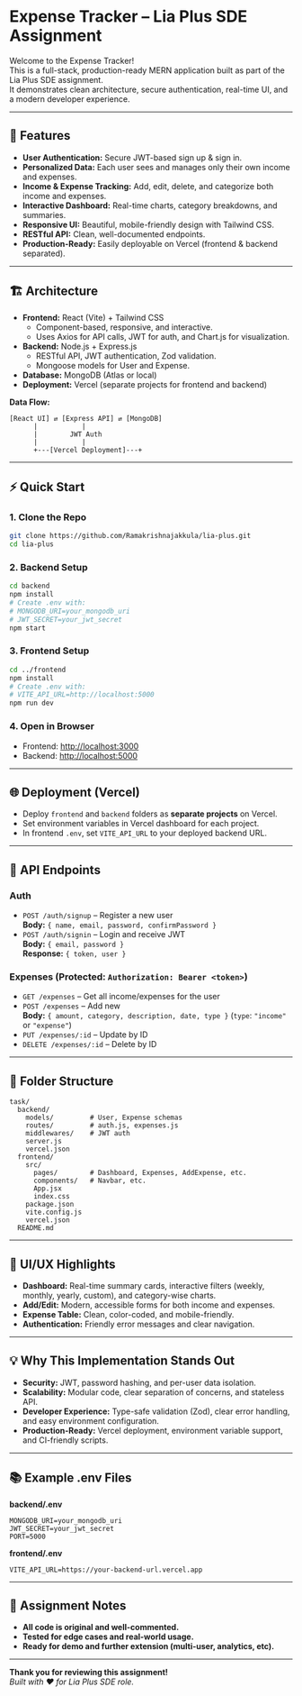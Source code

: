 # Expense Tracker – Lia Plus SDE Assignment

Welcome to the Expense Tracker!  
This is a full-stack, production-ready MERN application built as part of the Lia Plus SDE assignment.  
It demonstrates clean architecture, secure authentication, real-time UI, and a modern developer experience.

---

## 🚀 Features

- **User Authentication:** Secure JWT-based sign up & sign in.
- **Personalized Data:** Each user sees and manages only their own income and expenses.
- **Income & Expense Tracking:** Add, edit, delete, and categorize both income and expenses.
- **Interactive Dashboard:** Real-time charts, category breakdowns, and summaries.
- **Responsive UI:** Beautiful, mobile-friendly design with Tailwind CSS.
- **RESTful API:** Clean, well-documented endpoints.
- **Production-Ready:** Easily deployable on Vercel (frontend & backend separated).

---

## 🏗️ Architecture

- **Frontend:** React (Vite) + Tailwind CSS
  - Component-based, responsive, and interactive.
  - Uses Axios for API calls, JWT for auth, and Chart.js for visualization.
- **Backend:** Node.js + Express.js
  - RESTful API, JWT authentication, Zod validation.
  - Mongoose models for User and Expense.
- **Database:** MongoDB (Atlas or local)
- **Deployment:** Vercel (separate projects for frontend and backend)

**Data Flow:**

```
[React UI] ⇄ [Express API] ⇄ [MongoDB]
      |           |
      |        JWT Auth
      |           |
      +---[Vercel Deployment]---+
```

---

## ⚡ Quick Start

### 1. Clone the Repo

```bash
git clone https://github.com/Ramakrishnajakkula/lia-plus.git
cd lia-plus
```

### 2. Backend Setup

```bash
cd backend
npm install
# Create .env with:
# MONGODB_URI=your_mongodb_uri
# JWT_SECRET=your_jwt_secret
npm start
```

### 3. Frontend Setup

```bash
cd ../frontend
npm install
# Create .env with:
# VITE_API_URL=http://localhost:5000
npm run dev
```

### 4. Open in Browser

- Frontend: [http://localhost:3000](http://localhost:3000)
- Backend: [http://localhost:5000](http://localhost:5000)

---

## 🌐 Deployment (Vercel)

- Deploy `frontend` and `backend` folders as **separate projects** on Vercel.
- Set environment variables in Vercel dashboard for each project.
- In frontend `.env`, set `VITE_API_URL` to your deployed backend URL.

---

## 🔑 API Endpoints

### Auth

- `POST /auth/signup` – Register a new user  
  **Body:** `{ name, email, password, confirmPassword }`
- `POST /auth/signin` – Login and receive JWT  
  **Body:** `{ email, password }`  
  **Response:** `{ token, user }`

### Expenses (Protected: `Authorization: Bearer <token>`)

- `GET /expenses` – Get all income/expenses for the user
- `POST /expenses` – Add new  
  **Body:** `{ amount, category, description, date, type }` (`type`: `"income"` or `"expense"`)
- `PUT /expenses/:id` – Update by ID
- `DELETE /expenses/:id` – Delete by ID

---

## 🧩 Folder Structure

```
task/
  backend/
    models/         # User, Expense schemas
    routes/         # auth.js, expenses.js
    middlewares/    # JWT auth
    server.js
    vercel.json
  frontend/
    src/
      pages/        # Dashboard, Expenses, AddExpense, etc.
      components/   # Navbar, etc.
      App.jsx
      index.css
    package.json
    vite.config.js
    vercel.json
  README.md
```

---

## 🎨 UI/UX Highlights

- **Dashboard:** Real-time summary cards, interactive filters (weekly, monthly, yearly, custom), and category-wise charts.
- **Add/Edit:** Modern, accessible forms for both income and expenses.
- **Expense Table:** Clean, color-coded, and mobile-friendly.
- **Authentication:** Friendly error messages and clear navigation.

---

## 💡 Why This Implementation Stands Out

- **Security:** JWT, password hashing, and per-user data isolation.
- **Scalability:** Modular code, clear separation of concerns, and stateless API.
- **Developer Experience:** Type-safe validation (Zod), clear error handling, and easy environment configuration.
- **Production-Ready:** Vercel deployment, environment variable support, and CI-friendly scripts.

---

## 📚 Example .env Files

**backend/.env**

```
MONGODB_URI=your_mongodb_uri
JWT_SECRET=your_jwt_secret
PORT=5000
```

**frontend/.env**

```
VITE_API_URL=https://your-backend-url.vercel.app
```

---

## 🙌 Assignment Notes

- **All code is original and well-commented.**
- **Tested for edge cases and real-world usage.**
- **Ready for demo and further extension (multi-user, analytics, etc).**

---

**Thank you for reviewing this assignment!**  
_Built with ❤️ for Lia Plus SDE role._
